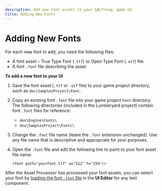 ```yaml
---
description: Add new font assets to your &ALYlong; game UI.
title: Adding New Fonts
---
```

# Adding New Fonts<a name="ui-fonts-adding-fonts"></a>

For each new font to add, you need the following files:
+ A font asset – True Type Font \(`.ttf`\) or Open Type Font \(`.otf`\) file
+ A font `.font` file describing the asset<a name="create-font-xml-file"></a>

**To add a new font to your UI**

1. Save the font asset \(`.ttf` or `.otf` file\) to your game project directory, such as `dev\SamplesProject\Font`\.

1. Copy an existing font `.font` file into your game project `Font` directory\. The following directories \(included in the Lumberyard project\) contain font `.font` files for reference:
   + `dev\Engine\Fonts\`
   + `dev\SamplesProject\Fonts\`

1. Change the `.font` file name \(leave the `.font` extension unchanged\)\. Use any file name that is descriptive and appropriate for your purposes\.

1. Open the `.font` file and edit the following line to point to your font asset file name\.

   ```
   <font path="yourFont.ttf" w="512" h="256"/>
   ```

After the Asset Processor has processed your font assets, you can select your font by [loading the font `.font` file](ui-editor-components-text.md) in the **UI Editor** for any text component\.